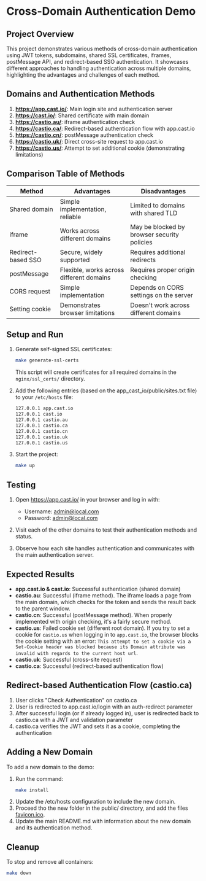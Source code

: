 # Cross-Domain Authentication Demo

## Project Overview

This project demonstrates various methods of cross-domain authentication using JWT tokens, subdomains, shared SSL certificates, iframes, postMessage API, and redirect-based SSO authentication. It showcases different approaches to handling authentication across multiple domains, highlighting the advantages and challenges of each method.

## Domains and Authentication Methods

1. **https://app.cast.io/**: Main login site and authentication server
2. **https://cast.io/**: Shared certificate with main domain
3. **https://castio.au/**: iframe authentication check
4. **https://castio.ca/**: Redirect-based authentication flow with app.cast.io
5. **https://castio.cn/**: postMessage authentication check
6. **https://castio.uk/**: Direct cross-site request to app.cast.io
7. **https://castio.us/**: Attempt to set additional cookie (demonstrating limitations)

## Comparison Table of Methods

| Method             | Advantages                               | Disadvantages                               |
|--------------------|------------------------------------------|---------------------------------------------|
| Shared domain      | Simple implementation, reliable          | Limited to domains with shared TLD          |
| iframe             | Works across different domains           | May be blocked by browser security policies |
| Redirect-based SSO | Secure, widely supported                 | Requires additional redirects               |
| postMessage        | Flexible, works across different domains | Requires proper origin checking             |
| CORS request       | Simple implementation                    | Depends on CORS settings on the server      |
| Setting cookie     | Demonstrates browser limitations         | Doesn't work across different domains       |

## Setup and Run

1. Generate self-signed SSL certificates:
   ```bash
   make generate-ssl-certs
   ```
   This script will create certificates for all required domains in the `nginx/ssl_certs/` directory.

2. Add the following entries (based on the app_cast_io/public/sites.txt file) to your `/etc/hosts` file:
   ```txt
   127.0.0.1 app.cast.io
   127.0.0.1 cast.io
   127.0.0.1 castio.au
   127.0.0.1 castio.ca
   127.0.0.1 castio.cn
   127.0.0.1 castio.uk
   127.0.0.1 castio.us
   ```

3. Start the project:
   ```bash
   make up
   ```

## Testing

1. Open https://app.cast.io/ in your browser and log in with:
   - Username: admin@local.com
   - Password: admin@local.com

2. Visit each of the other domains to test their authentication methods and status.
3. Observe how each site handles authentication and communicates with the main authentication server.

## Expected Results

- **app.cast.io & cast.io**: Successful authentication (shared domain)
- **castio.au**: Successful (iframe method). The iframe loads a page from the main domain, which checks for the token and sends the result back to the parent window.
- **castio.cn**: Successful (postMessage method). When properly implemented with origin checking, it's a fairly secure method.
- **castio.us**: Failed cookie set (different root domain). If you try to set a cookie for `castio.us` when logging in to `app.cast.io`, the browser blocks the cookie setting with an error: `This attempt to set a cookie via a Set-Cookie header was blocked because its Domain attribute was invalid with regards to the current host url`.
- **castio.uk**: Successful (cross-site request)
- **castio.ca**: Successful (redirect-based authentication flow)

## Redirect-based Authentication Flow (castio.ca)

1. User clicks "Check Authentication" on castio.ca
2. User is redirected to app.cast.io/login with an auth-redirect parameter
3. After successful login (or if already logged in), user is redirected back to castio.ca with a JWT and validation parameter
4. castio.ca verifies the JWT and sets it as a cookie, completing the authentication


## Adding a New Domain

To add a new domain to the demo:

1. Run the command:
   ```bash
   make install
   ```
2. Update the /etc/hosts configuration to include the new domain.
3. Proceed tho the new folder in the public/ directory, and add the files [favicon.ico](https://favicon.io/emoji-favicons/).
4. Update the main README.md with information about the new domain and its authentication method.

## Cleanup

To stop and remove all containers:

```bash
make down
```

